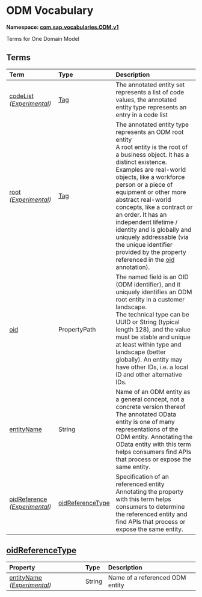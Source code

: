 # ODM Vocabulary
**Namespace: [com.sap.vocabularies.ODM.v1](ODM.xml)**

Terms for One Domain Model


## Terms

Term|Type|Description
:---|:---|:----------
[codeList](./ODM.xml#L35:~:text=<Term%20Name="-,codeList,-") *([Experimental](Common.md#Experimental))*|[Tag](https://github.com/oasis-tcs/odata-vocabularies/blob/main/vocabularies/Org.OData.Core.V1.md#Tag)|<a name="codeList"></a>The annotated entity set represents a list of code values, the annotated entity type represents an entry in a code list
[root](./ODM.xml#L40:~:text=<Term%20Name="-,root,-") *([Experimental](Common.md#Experimental))*|[Tag](https://github.com/oasis-tcs/odata-vocabularies/blob/main/vocabularies/Org.OData.Core.V1.md#Tag)|<a name="root"></a>The annotated entity type represents an ODM root entity<br>A root entity is the root of a business object. It has a distinct existence. Examples are real-world objects, like a workforce person or a piece of equipment or other more abstract real-world concepts, like a contract or an order. It has an independent lifetime / identity and is globally and uniquely addressable (via the unique identifier provided by the property referenced in the [oid](#oid) annotation).
[oid](./ODM.xml#L48:~:text=<Term%20Name="-,oid,-")|PropertyPath|<a name="oid"></a>The named field is an OID (ODM identifier), and it uniquely identifies an ODM root entity in a customer landscape.<br>The technical type can be UUID or String (typical length 128), and the value must be stable and unique at least within type and landscape (better globally). An entity may have other IDs, i.e. a local ID and other alternative IDs.
[entityName](./ODM.xml#L56:~:text=<Term%20Name="-,entityName,-")|String|<a name="entityName"></a>Name of an ODM entity as a general concept, not a concrete version thereof<br>The annotated OData entity is one of many representations of the ODM entity. Annotating the OData entity with this term helps consumers find APIs that process or expose the same entity.
[oidReference](./ODM.xml#L63:~:text=<Term%20Name="-,oidReference,-") *([Experimental](Common.md#Experimental))*|[oidReferenceType](#oidReferenceType)|<a name="oidReference"></a>Specification of an referenced entity<br>Annotating the property with this term helps consumers to determine the referenced entity and find APIs that process or expose the same entity.

<a name="oidReferenceType"></a>
## [oidReferenceType](./ODM.xml#L71:~:text=<ComplexType%20Name="-,oidReferenceType,-")


Property|Type|Description
:-------|:---|:----------
[entityName](./ODM.xml#L72:~:text=<ComplexType%20Name="-,oidReferenceType,-") *([Experimental](Common.md#Experimental))*|String|Name of a referenced ODM entity

